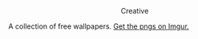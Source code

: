 <center>Creative</center>

A collection of free wallpapers. [Get the pngs on Imgur.](https://imgur.com/a/wJHRK)

